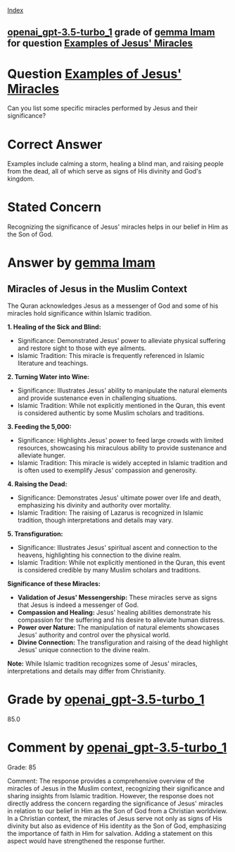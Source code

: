 
[Index](../../../../index.md)
## [openai_gpt-3.5-turbo_1](../../../grading_models/openai_gpt-3.5-turbo_1.md) grade of [gemma Imam](../../../answering_models/gemma_Imam.md) for question [Examples of Jesus' Miracles](../../../questions/Examples_of_Jesus'_Miracles.md)

# Question [Examples of Jesus' Miracles](../../../questions/Examples_of_Jesus'_Miracles.md)
Can you list some specific miracles performed by Jesus and their significance?

# Correct Answer
Examples include calming a storm, healing a blind man, and raising people from the dead, all of which serve as signs of His divinity and God's kingdom.

# Stated Concern
Recognizing the significance of Jesus' miracles helps in our belief in Him as the Son of God.

# Answer by [gemma Imam](../../../answering_models/gemma_Imam.md)
## Miracles of Jesus in the Muslim Context

The Quran acknowledges Jesus as a messenger of God and some of his miracles hold significance within Islamic tradition. 

**1. Healing of the Sick and Blind:**

* Significance: Demonstrated Jesus' power to alleviate physical suffering and restore sight to those with eye ailments. 
* Islamic Tradition: This miracle is frequently referenced in Islamic literature and teachings.

**2. Turning Water into Wine:**

* Significance: Illustrates Jesus' ability to manipulate the natural elements and provide sustenance even in challenging situations.
* Islamic Tradition: While not explicitly mentioned in the Quran, this event is considered authentic by some Muslim scholars and traditions.

**3. Feeding the 5,000:**

* Significance: Highlights Jesus' power to feed large crowds with limited resources, showcasing his miraculous ability to provide sustenance and alleviate hunger.
* Islamic Tradition: This miracle is widely accepted in Islamic tradition and is often used to exemplify Jesus' compassion and generosity.

**4. Raising the Dead:**

* Significance: Demonstrates Jesus' ultimate power over life and death, emphasizing his divinity and authority over mortality.
* Islamic Tradition: The raising of Lazarus is recognized in Islamic tradition, though interpretations and details may vary.

**5. Transfiguration:**

* Significance: Illustrates Jesus' spiritual ascent and connection to the heavens, highlighting his connection to the divine realm.
* Islamic Tradition: While not explicitly mentioned in the Quran, this event is considered credible by many Muslim scholars and traditions.

**Significance of these Miracles:**

* **Validation of Jesus' Messengership:** These miracles serve as signs that Jesus is indeed a messenger of God.
* **Compassion and Healing:** Jesus' healing abilities demonstrate his compassion for the suffering and his desire to alleviate human distress.
* **Power over Nature:** The manipulation of natural elements showcases Jesus' authority and control over the physical world.
* **Divine Connection:** The transfiguration and raising of the dead highlight Jesus' unique connection to the divine realm.

**Note:** While Islamic tradition recognizes some of Jesus' miracles, interpretations and details may differ from Christianity.

# Grade by [openai_gpt-3.5-turbo_1](../../../grading_models/openai_gpt-3.5-turbo_1.md)
85.0

# Comment by [openai_gpt-3.5-turbo_1](../../../grading_models/openai_gpt-3.5-turbo_1.md)
Grade: 85

Comment: The response provides a comprehensive overview of the miracles of Jesus in the Muslim context, recognizing their significance and sharing insights from Islamic tradition. However, the response does not directly address the concern regarding the significance of Jesus' miracles in relation to our belief in Him as the Son of God from a Christian worldview. In a Christian context, the miracles of Jesus serve not only as signs of His divinity but also as evidence of His identity as the Son of God, emphasizing the importance of faith in Him for salvation. Adding a statement on this aspect would have strengthened the response further.
